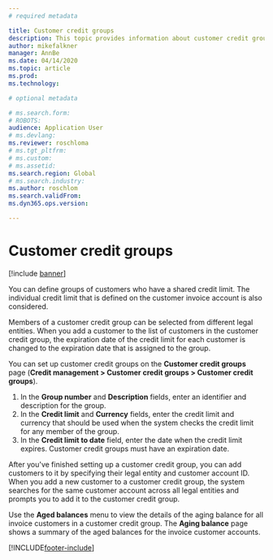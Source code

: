 ```yaml
---
# required metadata

title: Customer credit groups
description: This topic provides information about customer credit groups.
author: mikefalkner
manager: AnnBe
ms.date: 04/14/2020
ms.topic: article
ms.prod: 
ms.technology: 

# optional metadata

# ms.search.form:  
# ROBOTS: 
audience: Application User
# ms.devlang: 
ms.reviewer: roschloma
# ms.tgt_pltfrm: 
# ms.custom: 
# ms.assetid: 
ms.search.region: Global
# ms.search.industry: 
ms.author: roschlom
ms.search.validFrom: 
ms.dyn365.ops.version: 

---
```


# Customer credit groups

[!include [banner](../includes/banner.md)]

You can define groups of customers who have a shared credit limit. The individual credit limit that is defined on the customer invoice account is also considered.

Members of a customer credit group can be selected from different legal entities. When you add a customer to the list of customers in the customer credit group, the expiration date of the credit limit for each customer is changed to the expiration date that is assigned to the group.

You can set up customer credit groups on the **Customer credit groups** page (**Credit management \> Customer credit groups \> Customer credit groups**).

1. In the **Group number** and **Description** fields, enter an identifier and description for the group.
2. In the **Credit limit** and **Currency** fields, enter the credit limit and currency that should be used when the system checks the credit limit for any member of the group.
3. In the **Credit limit to date** field, enter the date when the credit limit expires. Customer credit groups must have an expiration date.

After you've finished setting up a customer credit group, you can add customers to it by specifying their legal entity and customer account ID. When you add a new customer to a customer credit group, the system searches for the same customer account across all legal entities and prompts you to add it to the customer credit group.

Use the **Aged balances** menu to view the details of the aging balance for all invoice customers in a customer credit group. The **Aging balance** page shows a summary of the aged balances for the invoice customer accounts.


[!INCLUDE[footer-include](../../includes/footer-banner.md)]